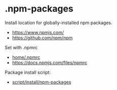 # .npm-packages

Install location for globally-installed npm packages.

- https://www.npmjs.com/
- https://github.com/npm/npm

Set with .npmrc

- [home/.npmrc](../.npmrc)
- https://docs.npmjs.com/files/npmrc

Package install script:

- [script/install/npm-packages](../../script/install/npm-packages)
